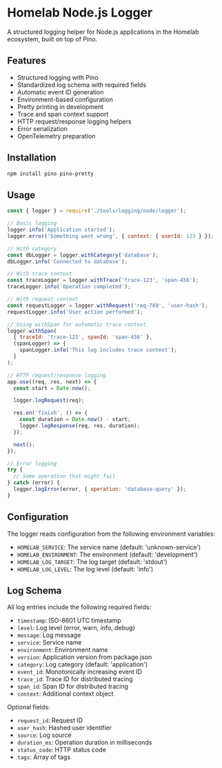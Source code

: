 # Homelab Node.js Logger

A structured logging helper for Node.js applications in the Homelab ecosystem, built on top of Pino.

## Features

- Structured logging with Pino
- Standardized log schema with required fields
- Automatic event ID generation
- Environment-based configuration
- Pretty printing in development
- Trace and span context support
- HTTP request/response logging helpers
- Error serialization
- OpenTelemetry preparation

## Installation

```bash
npm install pino pino-pretty
```

## Usage

```javascript
const { logger } = require('./tools/logging/node/logger');

// Basic logging
logger.info('Application started');
logger.error('Something went wrong', { context: { userId: 123 } });

// With category
const dbLogger = logger.withCategory('database');
dbLogger.info('Connected to database');

// With trace context
const traceLogger = logger.withTrace('trace-123', 'span-456');
traceLogger.info('Operation completed');

// With request context
const requestLogger = logger.withRequest('req-789', 'user-hash');
requestLogger.info('User action performed');

// Using withSpan for automatic trace context
logger.withSpan(
  { traceId: 'trace-123', spanId: 'span-456' },
  (spanLogger) => {
    spanLogger.info('This log includes trace context');
  }
);

// HTTP request/response logging
app.use((req, res, next) => {
  const start = Date.now();

  logger.logRequest(req);

  res.on('finish', () => {
    const duration = Date.now() - start;
    logger.logResponse(req, res, duration);
  });

  next();
});

// Error logging
try {
  // Some operation that might fail
} catch (error) {
  logger.logError(error, { operation: 'database-query' });
}
```

## Configuration

The logger reads configuration from the following environment variables:

- `HOMELAB_SERVICE`: The service name (default: 'unknown-service')
- `HOMELAB_ENVIRONMENT`: The environment (default: 'development')
- `HOMELAB_LOG_TARGET`: The log target (default: 'stdout')
- `HOMELAB_LOG_LEVEL`: The log level (default: 'info')

## Log Schema

All log entries include the following required fields:

- `timestamp`: ISO-8601 UTC timestamp
- `level`: Log level (error, warn, info, debug)
- `message`: Log message
- `service`: Service name
- `environment`: Environment name
- `version`: Application version from package.json
- `category`: Log category (default: 'application')
- `event_id`: Monotonically increasing event ID
- `trace_id`: Trace ID for distributed tracing
- `span_id`: Span ID for distributed tracing
- `context`: Additional context object

Optional fields:

- `request_id`: Request ID
- `user_hash`: Hashed user identifier
- `source`: Log source
- `duration_ms`: Operation duration in milliseconds
- `status_code`: HTTP status code
- `tags`: Array of tags

